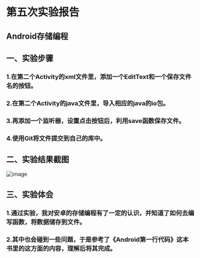 ﻿# 第五次实验报告
## Android存储编程
## 一、实验步骤
### 1.在第二个Activity的xml文件里，添加一个EditText和一个保存文件名的按钮。
### 2.在第二个Activity的java文件里，导入相应的java的io包。
### 3.再添加一个监听器，设置点击按钮后，利用save函数保存文件。
### 4.使用Git将文件提交到自己的库中。
## 二、实验结果截图
![image](https://github.com/BingleHu/android-labs-2018/blob/master/Com1614080901240/实验5截图.PNG)
## 三、实验体会
### 1.通过实验，我对安卓的存储编程有了一定的认识，并知道了如何去编写函数，将数据储存到文件。
### 2.其中也会碰到一些问题，于是参考了《Android第一行代码》这本书里的这方面的内容，理解后将其完成。
